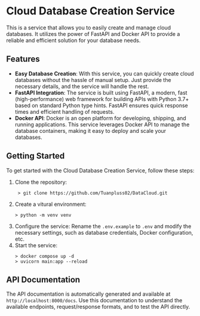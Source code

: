 # Cloud Database Creation Service

This is a service that allows you to easily create and manage cloud databases. It utilizes the power of FastAPI and Docker API to provide a reliable and efficient solution for your database needs.

## Features

- **Easy Database Creation**: With this service, you can quickly create cloud databases without the hassle of manual setup. Just provide the necessary details, and the service will handle the rest.
- **FastAPI Integration**: The service is built using FastAPI, a modern, fast (high-performance) web framework for building APIs with Python 3.7+ based on standard Python type hints. FastAPI ensures quick response times and efficient handling of requests.
- **Docker API**: Docker is an open platform for developing, shipping, and running applications. This service leverages Docker API to manage the database containers, making it easy to deploy and scale your databases.

## Getting Started

To get started with the Cloud Database Creation Service, follow these steps:

1. Clone the repository:
   ```shell
    > git clone https://github.com/Tuanpluss02/DataCloud.git
   ```
2. Create a vitural environment:
    ```shell
    > python -m venv venv
    ```
3. Configure the service:
    Rename the `.env.example` to  `.env` and modify the necessary settings, such as database credentials, Docker configuration, etc.
4. Start the service:
    ```shell 
    > docker compose up -d
    > uvicorn main:app --reload
    ```
## API Documentation
The API documentation is automatically generated and available at `http://localhost:8000/docs`. Use this documentation to understand the available endpoints, request/response formats, and to test the API directly.